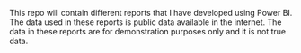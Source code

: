 This repo will contain different reports that I have developed using Power BI. The data used in these reports is public data available in the internet. The data in these reports are for demonstration purposes only and it is not true data.
